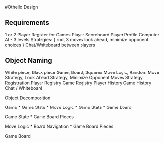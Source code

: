 #Othello Design

## Requirements
1 or 2 Player
Register for Games
Player Scoreboard
Player Profile
Computer AI - 3 levels Strategies: { rnd, 3 moves look ahead, minimize opponent choices }
Chat/Whiteboard between players

## Object Naming
White piece, Black piece
Game, Board, Squares
Move Logic, Random Move Strategy, Look Ahead Strategy, Minimize Opponent Moves Strategy
Registration
Player Registry
Game Registry
Player History
Game History
Chat / Whiteboard

Object Decomposition

Game
	* Game State
	* Move Logic
	* Game Stats
	* Game Board

Game State
 	* Game Board Pieces

Move Logic
	* Board Navigation
	* Game Board Pieces

Game Board